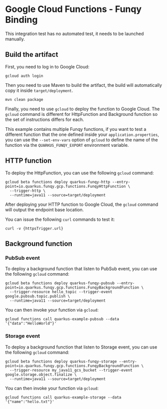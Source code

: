 # Google Cloud Functions - Funqy Binding

This integration test has no automated test, it needs to be launched manually.

## Build the artifact

First, you need to log in to Google Cloud:

```shell script
gcloud auth login
```

Then you need to use Maven to build the artifact, the build will automatically copy it inside `target/deployment`.

```shell script
mvn clean package
```

Finally, you need to use `gcloud` to deploy the function to Google Cloud. The `gcloud` command is different for HttpFunction and
Background function so the set of instructions differs for each.

This example contains multiple Funqy functions, if you want to test a different function that the one defined inside
your `application.properties`, you can use the `--set-env-vars` option of `gcloud` to define the name of the function via the 
`QUARKUS_FUNQY_EXPORT` environment variable.

## HTTP function
To deploy the HttpFunction, you can use the following `gcloud` command:

```shell script
gcloud beta functions deploy quarkus-funqy-http --entry-point=io.quarkus.funqy.gcp.functions.FunqyHttpFunction \
  --trigger-http \
  --runtime=java11 --source=target/deployment
```

After deploying your HTTP function to Google Cloud, the `gcloud` command will output the endpoint base location.

You can issue the following `curl` commands to test it:

```shell script
curl -v {httpsTrigger.url}
```

## Background function

### PubSub event

To deploy a background function that listen to PubSub event, you can use the following `gcloud` command:

```shell script
gcloud beta functions deploy quarkus-funqy-pubsub --entry-point=io.quarkus.funqy.gcp.functions.FunqyBackgroundFunction \
  --trigger-resource hello_topic --trigger-event google.pubsub.topic.publish \
  --runtime=java11 --source=target/deployment
```

You can then invoke your function via `gcloud`:

```shell script
gcloud functions call quarkus-example-pubsub --data '{"data":"HelloWorld"}'
```

### Storage event

To deploy a background function that listen to Storage event, you can use the following `gcloud` command:

```shell script
gcloud beta functions deploy quarkus-funqy-storage --entry-point=io.quarkus.funqy.gcp.functions.FunqyBackgroundFunction \
  --trigger-resource my_java11_gcs_bucket --trigger-event google.storage.object.finalize \
  --runtime=java11 --source=target/deployment
```

You can then invoke your function via `gcloud`:

```shell script
gcloud functions call quarkus-example-storage --data '{"name":"hello.txt"}'
```